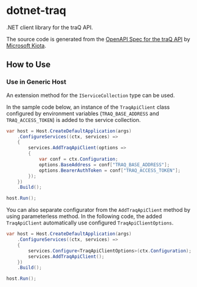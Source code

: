 # dotnet-traq

.NET client library for the traQ API.

The source code is generated from the [OpenAPI Spec for the traQ API](https://github.com/traPtitech/traQ/blob/master/docs/v3-api.yaml) by [Microsoft Kiota](https://github.com/microsoft/kiota).

## How to Use

### Use in Generic Host

An extension method for the `IServiceCollection` type can be used.

In the sample code below, an instance of the `TraqApiClient` class configured by environment variables (`TRAQ_BASE_ADDRESS` and `TRAQ_ACCESS_TOKEN`) is added to the service collection.

```cs
var host = Host.CreateDefaultApplication(args)
    .ConfigureServices((ctx, services) =>
    {
        services.AddTraqApiClient(options =>
        {
            var conf = ctx.Configuration;
            options.BaseAddress = conf["TRAQ_BASE_ADDRESS"];
            options.BearerAuthToken = conf["TRAQ_ACCESS_TOKEN"];
        });
    })
    .Build();

host.Run();
```

You can also separate configurator from the `AddTraqApiClient` method by using parameterless method.
In the following code, the added `TraqApiClient` automatically use configured `TraqApiClientOptions`.

```cs
var host = Host.CreateDefaultApplication(args)
    .ConfigureServices((ctx, services) =>
    {
        services.Configure<TraqApiClientOptions>(ctx.Configuration);
        services.AddTraqApiClient();
    })
    .Build();

host.Run();
```
